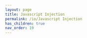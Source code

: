 ```yaml
---
layout: page
title: Javascript Injection
permalink: /io/Javascript Injection
has_children: true
nav_order: 19
---
```


